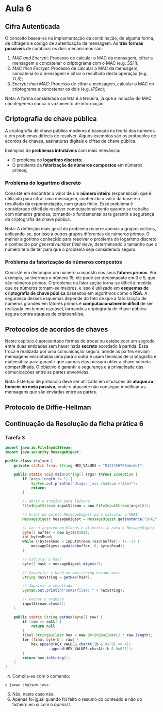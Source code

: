 # Aula 6

## Cifra Autenticada
O conceito basea-se na implementação da combinação, de alguma forma, de cifragem e código de autenticação da mensagem. As **três formas possíveis** de combinar os dois mecanismos são:
 1. *MAC and Encrypt*: Processo de calcular o MAC da mensagem, cifrar a mensagem e concatenar o criptograma com o MAC (e.g. *SSH*);
 2. *MAC then Encrypt*: Processo de calcular o MAC da mensagem, concatená-lo à mensagem e cifrar o resultado desta operação (e.g. *TLS*);
 3. *Encrypt then MAC*: Processo de cifrar a mensagem, calcular o MAC do criptograma e concatenar os dois (e.g. *IPSec*);

Nota: A forma considerada correta é a terceira, já que a inclusão do MAC não degenera nunca o vazamento de informação.

## Criptografia de chave pública
A criptografia de chave pública moderna é baseada na teoria dos números e em problemas difíceis de resolver. Alguns exemplos são os protocolos de acordos de chaves, assinaturas digitais e cifras de chave pública.

Exemplos de **problemas intratáveis** com mais relevância:
 - O problema do **logaritmo discreto**;
 - O problema da **fatorização de números compostos** em números primos;

### Problema do logaritmo discreto
Consiste em encontrar o valor de um **número inteiro** (exponencial) que é utilizado para cifrar uma mensagem, conhecido o valor da base e o resultado da exponenciação, num grupo finito. Esse problema é considerado difícil de resolver computacionalmente quando se trabalha com números grandes, tornando-o fundamental para garantir a segurança da criptografia de chave pública.

Nota: A definição mais geral do problema recorre apenas a grupos cíclicos, aplicando-se, por isso a outros grupos diferentes de números primos. O melhor algoritmo conhecido para resolver o problema do logaritmo discreto é conhecido por *general number field sieve*, determinando o tamanho que o número tem de ter para que o problema seja considerado seguro.

### Problema da fatorização de números compostos
Consiste em decompor um número composto nos seus **fatores primos**. Por exemplo, se tivermos o número 15, ele pode ser decomposto em 3 e 5, que são números primos. O problema da fatorização torna-se difícil à medida que os números tornam-se maiores, e isso é utilizado em **esquemas de criptografia de chave pública** baseados em algoritmos como o **RSA**. A segurança desses esquemas depende do fato de que a fatorização de números grandes em fatores primos é **computacionalmente difícil** de ser realizada em tempo razoável, tornando a criptografia de chave pública segura contra ataques de criptoanálise.

## Protocolos de acordos de chaves
Neste capítulo é apresentado formas de trocar ou estabelecer um segredo entre duas entidades sem haver nada **secreto** acordado à partida. Essa troca é realizada por uma comunicação segura, aonde as partes enviam mensagens encriptadas uma para a outra e usam técnicas de criptografia e matemática para garantir que apenas elas possam obter a chave secreta compartilhada. O objetivo é garantir a segurança e a privacidade das comunicações entre as partes envolvidas.

Nota: Este tipo de protocolo deve ser utilizado em situações de **ataque ao homem no meio passivo**, onde o atacante não consegue modificar as mensagens que são enviadas entre as partes.

## Protocolo de Diffie-Hellman

## Continuação da Resolução da ficha prática 6

### Tarefa 3
```java
import java.io.FileInputStream;
import java.security.MessageDigest;

public class sha1sum {
    private static final String HEX_VALUES = "0123456789abcdef";

    public static void main(String[] args) throws Exception {
        if (args.length != 1) {
            System.out.println("Usage: java sha1sum <file>");
            return;
        }

        // Abrir o arquivo para leitura
        FileInputStream inputStream = new FileInputStream(args[0]);

        // Criar um objeto MessageDigest para calcular o SHA1
        MessageDigest messageDigest = MessageDigest.getInstance("SHA1");

        // Ler o arquivo em blocos e alimentá-lo para o MessageDigest
        byte[] buffer = new byte[8192];
        int bytesRead;
        while ((bytesRead = inputStream.read(buffer)) != -1) {
            messageDigest.update(buffer, 0, bytesRead);
        }

        // Calcular o hash
        byte[] hash = messageDigest.digest();

        // Converter o hash em uma string hexadecimal
        String hexString = getHex(hash);

        // Imprimir o resultado
        System.out.println("SHA1(file): " + hexString);

        // Fechar o arquivo
        inputStream.close();
    }

    public static String getHex(byte[] raw) {
        if (raw == null) {
            return null;
        }
        final StringBuilder hex = new StringBuilder(2 * raw.length);
        for (final byte b : raw) {
            hex.append(HEX_VALUES.charAt((b & 0xF0) >> 4))
                    .append(HEX_VALUES.charAt((b & 0x0F)));
        }
        return hex.toString();
    }
}
```
4. Compila-se com o comando:
```console
$ javac sha1sum.java
```
5. Não, neste caso não.
6. Apenas foi igual quando foi feito o resumo do conteúdo e não do ficheiro em si com o *openssl*.